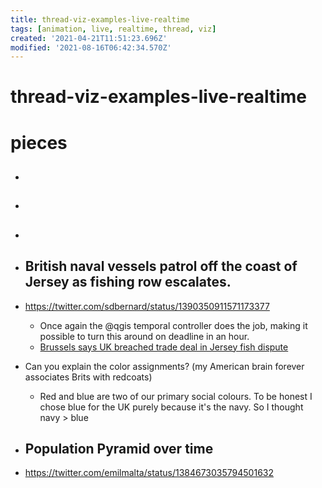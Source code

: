 ```yaml
---
title: thread-viz-examples-live-realtime
tags: [animation, live, realtime, thread, viz]
created: '2021-04-21T11:51:23.696Z'
modified: '2021-08-16T06:42:34.570Z'
---
```


# thread-viz-examples-live-realtime

# pieces

- ## 

- ## 

- ## 

- ## British naval vessels patrol off the coast of Jersey as fishing row escalates.
- https://twitter.com/sdbernard/status/1390350911571173377
  - Once again the @qgis temporal controller does the job, making it possible to turn this around on deadline in an hour.
  - [Brussels says UK breached trade deal in Jersey fish dispute](https://www.ft.com/content/43297316-6fb1-4caf-abf6-47216f46ec6c)
- Can you explain the color assignments? (my American brain forever associates Brits with redcoats)
  - Red and blue are two of our primary social colours. To be honest I chose blue for the UK purely because it's the navy. So I thought navy > blue

- ## Population Pyramid over time
- https://twitter.com/emilmalta/status/1384673035794501632
